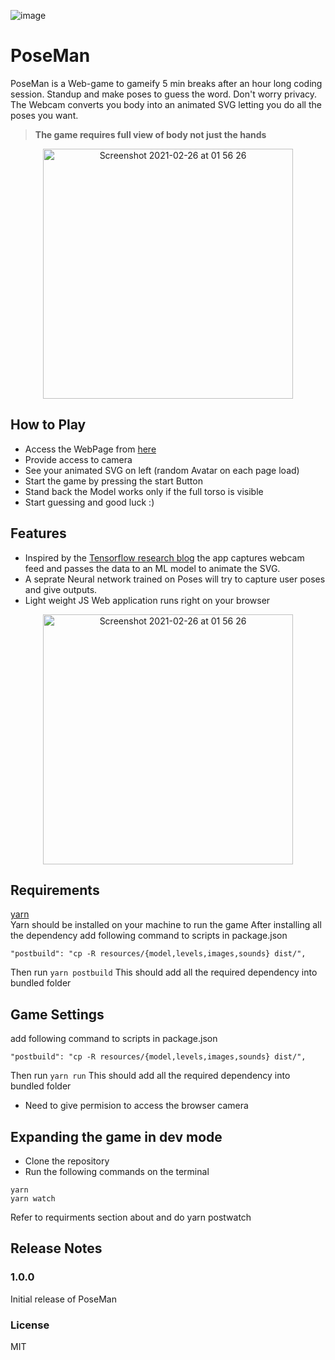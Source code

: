 ![image](https://user-images.githubusercontent.com/55349036/111832782-1ec64580-88e9-11eb-986b-ef58f0bd9902.png)


# PoseMan

PoseMan is a Web-game to gameify 5 min breaks after an hour long coding session. Standup and make poses to guess the word. Don't worry privacy. The Webcam converts you body into an animated SVG letting you do all the poses you want.

<blockquote> <b> The game requires full view of body not just the hands </b> </blockquote>

<p align="center">
<img width="400" alt="Screenshot 2021-02-26 at 01 56 26" src="https://user-images.githubusercontent.com/55349036/111836799-c72ad880-88ee-11eb-83ca-a5459a354b93.gif"></p>


## How to Play
- Access the WebPage from [here](https://poseman.netlify.app)
- Provide access to camera
- See your animated SVG on left (random Avatar on each page load)
- Start the game by pressing the start Button
- Stand back the Model works only if the full torso is visible 
- Start guessing and good luck :)


## Features
- Inspired by the [Tensorflow research blog](https://blog.tensorflow.org/2020/05/pose-animator-open-source-tool-to-bring-svg-characters-to-life.html) the app captures webcam feed and passes the data to an ML model to animate the SVG.
- A seprate Neural network trained on Poses will try to capture user poses and give outputs.
- Light weight JS Web application runs right on your browser 

<p align="center">
<img width="400" alt="Screenshot 2021-02-26 at 01 56 26" src="https://user-images.githubusercontent.com/55349036/111845402-a9647000-88fc-11eb-9806-be0eb8e37a20.gif"></p>

## Requirements

[yarn](https://classic.yarnpkg.com/en/docs/install) \
Yarn should be installed on your machine to run the game
After installing all the dependency 
add following command to scripts in package.json
```  
"postbuild": "cp -R resources/{model,levels,images,sounds} dist/",

```
Then run `yarn postbuild`
This should add all the required dependency into bundled folder

## Game Settings

add following command to scripts in package.json
```  
"postbuild": "cp -R resources/{model,levels,images,sounds} dist/",

```
Then run `yarn run`
This should add all the required dependency into bundled folder
- Need to give permision to access the browser camera

## Expanding the game in dev mode

- Clone the repository
- Run the following commands on the terminal
```
yarn
yarn watch
```
Refer to requirments section about and do yarn postwatch

## Release Notes
### 1.0.0
Initial release of PoseMan

### License 
MIT 
